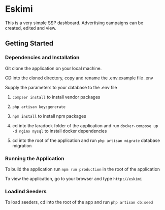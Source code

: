 # Eskimi
This is a very simple SSP dashboard. Advertising campaigns can be created, edited and view.


## Getting Started

### Dependencies and Installation

Git clone the application on your local machine. 

CD into the cloned directory, copy and rename the .env.example file .env

Supply the parameters to your database to the .env file

1. ``compser install`` to install vendor packages

2. ``php artisan key:generate``

3. ``npm install`` to install npm packages

6. cd into the laradock folder of the application and run ``docker-compose up -d nginx mysql`` to install docker dependencies

5. cd into the root of the application and  run ``php artisan migrate`` database migration


### Running the Application

To build the application run ``npm run production`` in the root of the application

To view the application, go to your browser and type ``http://eskimi``

### Loadind Seeders

To load seeders, cd into the root of the app and run ``php artisan db:seed``
